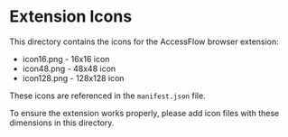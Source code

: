 # Extension Icons

This directory contains the icons for the AccessFlow browser extension:

- icon16.png - 16x16 icon
- icon48.png - 48x48 icon
- icon128.png - 128x128 icon

These icons are referenced in the `manifest.json` file.

To ensure the extension works properly, please add icon files with these dimensions in this directory.
